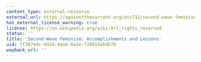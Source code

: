 ```yaml
---
content_type: external-resource
external_url: https://againstthecurrent.org/atc211/second-wave-feminism-accomplishments-lessons/
has_external_license_warning: true
license: https://en.wikipedia.org/wiki/All_rights_reserved
status: ''
title: 'Second-Wave Feminism: Accomplishments and Lessons'
uid: 7f367edc-0434-48a0-8a2e-f20915ebdb78
wayback_url: ''
---
```

